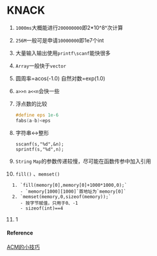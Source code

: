 # KNACK

1. `1000ms`大概能进行`200000000`即2*10^8^次计算

2. `256M`一般可是申请`10000000`即1e7个int

3. 大量输入输出使用`printf\scanf`能快很多

4. `Array`一般快于`vector`

5. 圆周率=acos(-1.0)
   自然对数=exp(1.0)

6. `a>>n` `a<<n`会快一些

7. 浮点数的比较

   ```c++
   #define eps 1e-6
   fabs(a-b)<eps
   ```

8. 字符串<->整形

   ```
   sscanf(s,"%d",&n);
   sprintf(s,"%d",n);
   ```

9. `String` `Map`的参数传递较慢，尽可能在函数传参中加入引用

10. `fill()` 、`memset()`

   <algorithm>

      1. `fill(memory[0],memory[0]+1000*1000,0);`
         - `memory[1000][1000]`首地址为`memory[0]`
      2. `memset(memory,0,sizeof(memory));`
         - 按字节赋值，只用于0、-1
         - sizeof(int)==4

11. 1

#### Reference

[ACM的小技巧](https://blog.csdn.net/power721/article/details/4503056)

